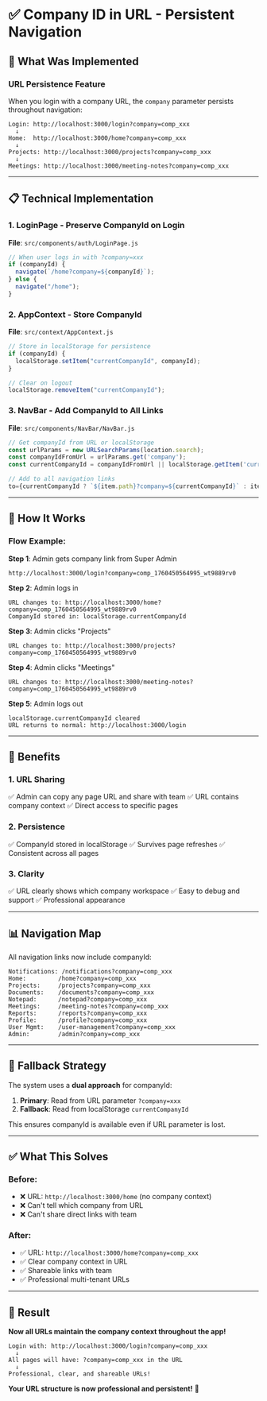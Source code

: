 # ✅ Company ID in URL - Persistent Navigation

## 🎯 What Was Implemented

### URL Persistence Feature

When you login with a company URL, the `company` parameter persists throughout navigation:

```
Login: http://localhost:3000/login?company=comp_xxx
  ↓
Home:  http://localhost:3000/home?company=comp_xxx
  ↓
Projects: http://localhost:3000/projects?company=comp_xxx
  ↓
Meetings: http://localhost:3000/meeting-notes?company=comp_xxx
```

---

## 📋 Technical Implementation

### 1. LoginPage - Preserve CompanyId on Login

**File**: `src/components/auth/LoginPage.js`

```javascript
// When user logs in with ?company=xxx
if (companyId) {
  navigate(`/home?company=${companyId}`);
} else {
  navigate("/home");
}
```

### 2. AppContext - Store CompanyId

**File**: `src/context/AppContext.js`

```javascript
// Store in localStorage for persistence
if (companyId) {
  localStorage.setItem("currentCompanyId", companyId);
}

// Clear on logout
localStorage.removeItem("currentCompanyId");
```

### 3. NavBar - Add CompanyId to All Links

**File**: `src/components/NavBar/NavBar.js`

```javascript
// Get companyId from URL or localStorage
const urlParams = new URLSearchParams(location.search);
const companyIdFromUrl = urlParams.get('company');
const currentCompanyId = companyIdFromUrl || localStorage.getItem('currentCompanyId');

// Add to all navigation links
to={currentCompanyId ? `${item.path}?company=${currentCompanyId}` : item.path}
```

---

## 🧪 How It Works

### Flow Example:

**Step 1**: Admin gets company link from Super Admin

```
http://localhost:3000/login?company=comp_1760450564995_wt9889rv0
```

**Step 2**: Admin logs in

```
URL changes to: http://localhost:3000/home?company=comp_1760450564995_wt9889rv0
CompanyId stored in: localStorage.currentCompanyId
```

**Step 3**: Admin clicks "Projects"

```
URL changes to: http://localhost:3000/projects?company=comp_1760450564995_wt9889rv0
```

**Step 4**: Admin clicks "Meetings"

```
URL changes to: http://localhost:3000/meeting-notes?company=comp_1760450564995_wt9889rv0
```

**Step 5**: Admin logs out

```
localStorage.currentCompanyId cleared
URL returns to normal: http://localhost:3000/login
```

---

## 🎁 Benefits

### 1. **URL Sharing**

✅ Admin can copy any page URL and share with team
✅ URL contains company context
✅ Direct access to specific pages

### 2. **Persistence**

✅ CompanyId stored in localStorage
✅ Survives page refreshes
✅ Consistent across all pages

### 3. **Clarity**

✅ URL clearly shows which company workspace
✅ Easy to debug and support
✅ Professional appearance

---

## 📊 Navigation Map

All navigation links now include companyId:

```
Notifications: /notifications?company=comp_xxx
Home:         /home?company=comp_xxx
Projects:     /projects?company=comp_xxx
Documents:    /documents?company=comp_xxx
Notepad:      /notepad?company=comp_xxx
Meetings:     /meeting-notes?company=comp_xxx
Reports:      /reports?company=comp_xxx
Profile:      /profile?company=comp_xxx
User Mgmt:    /user-management?company=comp_xxx
Admin:        /admin?company=comp_xxx
```

---

## 🔄 Fallback Strategy

The system uses a **dual approach** for companyId:

1. **Primary**: Read from URL parameter `?company=xxx`
2. **Fallback**: Read from localStorage `currentCompanyId`

This ensures companyId is available even if URL parameter is lost.

---

## ✅ What This Solves

### Before:

- ❌ URL: `http://localhost:3000/home` (no company context)
- ❌ Can't tell which company from URL
- ❌ Can't share direct links with team

### After:

- ✅ URL: `http://localhost:3000/home?company=comp_xxx`
- ✅ Clear company context in URL
- ✅ Shareable links with team
- ✅ Professional multi-tenant URLs

---

## 🎉 Result

**Now all URLs maintain the company context throughout the app!**

```
Login with: http://localhost:3000/login?company=comp_xxx
  ↓
All pages will have: ?company=comp_xxx in the URL
  ↓
Professional, clear, and shareable URLs!
```

**Your URL structure is now professional and persistent!** 🚀
